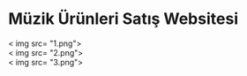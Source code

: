 ﻿# Müzik Ürünleri Satış Websitesi
 
 < img src= "1.png"> <br>
 < img src= "2.png"> <br>
 < img src= "3.png"> <br>

